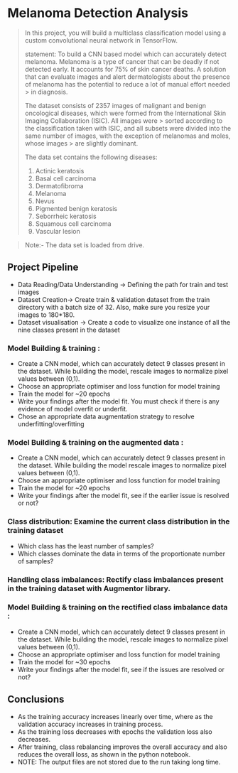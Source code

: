 # Melanoma Detection Analysis
> In this project, you will build a multiclass classification model using a custom convolutional neural network in TensorFlow. 
>
> 
>
> statement: To build a CNN based model which can accurately detect melanoma. Melanoma is a type of cancer that can be deadly if not detected early. It accounts for 
> 75% 
> of skin cancer deaths. A solution that can evaluate images and alert dermatologists about the presence of melanoma has the potential to reduce a lot of manual effort needed > in diagnosis.
>
>
> The dataset consists of 2357 images of malignant and benign oncological diseases, which were formed from the International Skin Imaging Collaboration (ISIC). All images were > sorted according to the classification taken with ISIC, and all subsets were divided into the same number of images, with the exception of melanomas and moles, whose images > are slightly dominant.
>
> The data set contains the following diseases:
>
> 1. Actinic keratosis
> 1. Basal cell carcinoma
> 1. Dermatofibroma
> 1. Melanoma
> 1. Nevus
> 1. Pigmented benign keratosis
> 1. Seborrheic keratosis
> 1. Squamous cell carcinoma
> 1. Vascular lesion
>

<!-- You can include any other section that is pertinent to your problem -->
> Note:- The data set is loaded from drive.
## Project Pipeline
- Data Reading/Data Understanding → Defining the path for train and test images 
- Dataset Creation→ Create train & validation dataset from the train directory with a batch size of 32. Also, make sure you resize your images to 180*180.
- Dataset visualisation → Create a code to visualize one instance of all the nine classes present in the dataset 
### Model Building & training : 
- Create a CNN model, which can accurately detect 9 classes present in the dataset. While building the model, rescale images to normalize pixel values between (0,1).
- Choose an appropriate optimiser and loss function for model training
- Train the model for ~20 epochs
- Write your findings after the model fit. You must check if there is any evidence of model overfit or underfit.
- Chose an appropriate data augmentation strategy to resolve underfitting/overfitting 
### Model Building & training on the augmented data :
- Create a CNN model, which can accurately detect 9 classes present in the dataset. While building the model rescale images to normalize pixel values between (0,1).
- Choose an appropriate optimiser and loss function for model training
- Train the model for ~20 epochs
- Write your findings after the model fit, see if the earlier issue is resolved or not?
### Class distribution: Examine the current class distribution in the training dataset 
- Which class has the least number of samples?
- Which classes dominate the data in terms of the proportionate number of samples?
### Handling class imbalances: Rectify class imbalances present in the training dataset with Augmentor library.
### Model Building & training on the rectified class imbalance data :
- Create a CNN model, which can accurately detect 9 classes present in the dataset. While building the model, rescale images to normalize pixel values between (0,1).
- Choose an appropriate optimiser and loss function for model training
- Train the model for ~30 epochs
- Write your findings after the model fit, see if the issues are resolved or not?


## Conclusions
- As the training accuracy increases linearly over time, where as the validation accuracy increases in training process.
- As the training loss decreases with epochs the validation loss also decreases.
- After training, class rebalancing improves the overall accuracy and also reduces the overall loss, as shown in the python notebook.
- NOTE: The output files are not stored due to the run taking long time.
